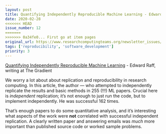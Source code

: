 ```yaml
---
layout: post
title: Quantifying Independently Reproducible Machine Learning - Edward Raff, writing at The Gradient
date: 2020-02-28
<<<<<<< HEAD
issue_number: 12
=======
>>>>>>> 0a34fe0... First go at item pages
original_url: https://www.researchcomputingteams.org/newsletter_issues/0012
tags: ['reproducibility', 'software_development']
priority: 3
---
```


<!-- markdownlint-disable MD033 -->
<!-- markdownlint-disable MD041 -->
<!-- markdownlint-disable MD049 -->

[Quantifying Independently Reproducible Machine Learning](https://thegradient.pub/independently-reproducible-machine-learning/) - Edward Raff, writing at The Gradient

We worry a lot about about replication and reproducibility in research computing.  In this article, the author — who attempted to independently replicate the results and basic methods in 255 (!!!) ML papers.  Crucial here is *independent* replication; it’s not enough to just run the code, but to implement independently.  He was successful 162 times.

That’s enough papers to do some quantitative analysis, and it’s interesting what aspects of the work were **not** correlated with successful independent replication.  A clearly written paper and answering emails was *much* more important than published source code or worked sample problems.